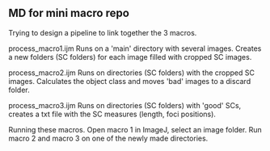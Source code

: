 ## MD for mini macro repo

Trying to design a pipeline to link together the 3 macros.

process_macro1.ijm
Runs on a 'main' directory with several images. Creates a new folders (SC folders) for each image filled with cropped SC images.

process_macro2.ijm
Runs on directories (SC folders) with the cropped SC images. Calculates the object class and moves 'bad' images to a discard folder.

process_macro3.ijm
Runs on directories (SC folders) with 'good' SCs, creates a txt file with the SC measures (length, foci positions).

Running these macros.
Open macro 1 in ImageJ, select an image folder. Run macro 2 and macro 3 on one of the newly made directories.